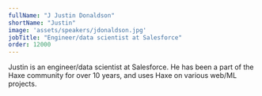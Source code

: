 ```yaml
---
fullName: "J Justin Donaldson"
shortName: "Justin"
image: 'assets/speakers/jdonaldson.jpg'
jobTitle: "Engineer/data scientist at Salesforce"
order: 12000
---
```

Justin is an engineer/data scientist at Salesforce.  He has been a part of the Haxe community for over 10 years, and uses Haxe on various web/ML projects.